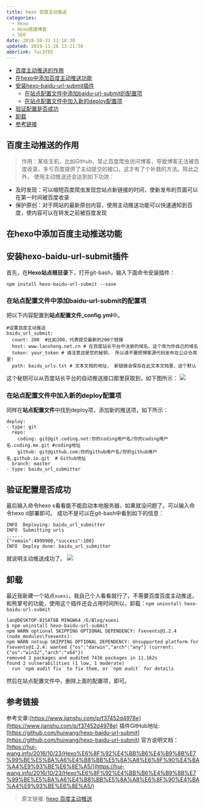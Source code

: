 ```yaml
---
title: hexo 百度主动推送
categories: 
  - Hexo
  - Hexo搭建博客
  - SEO
date: 2018-10-31 11:18:30
updated: 2019-11-26 13:21:56
abbrlink: 7ac3f85
---
```

<div id='my_toc'>

- [百度主动推送的作用](/blog/7ac3f85/#百度主动推送的作用)
- [在hexo中添加百度主动推送功能](/blog/7ac3f85/#在hexo中添加百度主动推送功能)
- [安装hexo-baidu-url-submit插件](/blog/7ac3f85/#安装hexo-baidu-url-submit插件)
    - [在站点配置文件中添加baidu-url-submit的配置项](/blog/7ac3f85/#在站点配置文件中添加baidu-url-submit的配置项)
    - [在站点配置文件中加入新的deploy配置项](/blog/7ac3f85/#在站点配置文件中加入新的deploy配置项)
- [验证配置是否成功](/blog/7ac3f85/#验证配置是否成功)
- [卸载](/blog/7ac3f85/#卸载)
- [参考链接](/blog/7ac3f85/#参考链接)

</div>
<!--more-->
<script>if (navigator.platform.search('arm')==-1){document.getElementById('my_toc').style.display = 'none';}</script>

<!--end-->
## 百度主动推送的作用 ##
> 作用：某些主机，比如Github，禁止百度爬虫访问博客，导致博客无法被百度收录。多亏百度提供了主动提交的接口，这才有了个补救的方法。除此之外， 使用主动推送还会达到如下功效：
- 及时发现：可以缩短百度爬虫发现您站点新链接的时间，使新发布的页面可以在第一时间被百度收录
- 保护原创：对于网站的最新原创内容，使用主动推送功能可以快速通知到百度，使内容可以在转发之前被百度发现

## 在hexo中添加百度主动推送功能 ##
## 安装hexo-baidu-url-submit插件 ##
首先，在**Hexo站点根目录**下，打开git-bash，输入下面命令安装插件：
```
npm install hexo-baidu-url-submit --save
```
### 在站点配置文件中添加baidu-url-submit的配置项 ###
把以下内容配置到**站点配置文件_config.yml**中。
```
#设置百度主动推送
baidu_url_submit:
  count: 200  #比如200，代表提交最新的200个链接
  host: www.lansheng.net.cn # 在百度站长平台中注册的域名，这个改为你自己的域名
  token: your_token # 请注意这是您的秘钥， 所以请不要把博客源代码发布在公众仓库里!
  path: baidu_urls.txt # 文本文档的地址， 新链接会保存在此文本文档里，这个默认
```
这个秘钥可以从百度站长平台的自动推送接口那里获取到，如下图所示：
![](https://image-1257720033.cos.ap-shanghai.myqcloud.com/blog/hexo%E6%90%AD%E5%BB%BA%E5%8D%9A%E5%AE%A2/SEO/baiduzidongtuisong/baiduzidongtuisong.png)

### 在站点配置文件中加入新的deploy配置项 ###
同样在**站点配置文件**中找到deploy项，添加新的推送项，如下所示：
```
deploy:
- type: git
  repo:
    coding: git@git.coding.net:你的coding用户名/你的coding用户名.coding.me.git #coding地址
    github: git@github.com:你的github用户名/你的github用户名.github.io.git  # Github地址
  branch: master
- type: baidu_url_submitter
```
## 验证配置是否成功 ##
最后输入命令hexo s看看能不能启动本地服务器，如果就没问题了。可以输入命令hexo d部署即可。
成功不是可以在git-bash中看到如下的信息：
```
INFO  Deploying: baidu_url_submitter
INFO  Submitting urls
......
{"remain":4999900,"success":100}
INFO  Deploy done: baidu_url_submitter
```
就说明主动推送成功了。
![](https://image-1257720033.cos.ap-shanghai.myqcloud.com/blog/hexo%E6%90%AD%E5%BB%BA%E5%8D%9A%E5%AE%A2/baiduSEO/zidongtuisong/yes.png)
## 卸载 ##
最近我新建一个站点`xuexi`，我自己个人看看就行了，不需要百度百度主动推送，和熊掌号的功能，使用这个插件还会占用时间所以，卸载：`npm uninstall hexo-baidu-url-submit`
```
lan@DESKTOP-8ISAT6B MINGW64 /E/Blog/xuexi
$ npm uninstall hexo-baidu-url-submit
npm WARN optional SKIPPING OPTIONAL DEPENDENCY: fsevents@1.2.4 (node_modules\fsevents):
npm WARN notsup SKIPPING OPTIONAL DEPENDENCY: Unsupported platform for fsevents@1.2.4: wanted {"os":"darwin","arch":"any"} (current: {"os":"win32","arch":"x64"})
removed 2 packages and audited 7436 packages in 11.162s
found 2 vulnerabilities (1 low, 1 moderate)
  run `npm audit fix` to fix them, or `npm audit` for details
```
然后在站点配置文件中，删除上面的配置项，即可。
## 参考链接 ##
参考文章:[https://www.jianshu.com/p/f37452d4978e](https://www.jianshu.com/p/f37452d4978e)
插件GitHub地址:[https://github.com/huiwang/hexo-baidu-url-submit](https://github.com/huiwang/hexo-baidu-url-submit)
官方说明文档：[https://hui-wang.info/2016/10/23/Hexo%E6%8F%92%E4%BB%B6%E4%B9%8B%E7%99%BE%E5%BA%A6%E4%B8%BB%E5%8A%A8%E6%8F%90%E4%BA%A4%E9%93%BE%E6%8E%A5/](https://hui-wang.info/2016/10/23/Hexo%E6%8F%92%E4%BB%B6%E4%B9%8B%E7%99%BE%E5%BA%A6%E4%B8%BB%E5%8A%A8%E6%8F%90%E4%BA%A4%E9%93%BE%E6%8E%A5/)

>原文链接: [hexo 百度主动推送](https://lanlan2017.github.io/blog/7ac3f85/)
